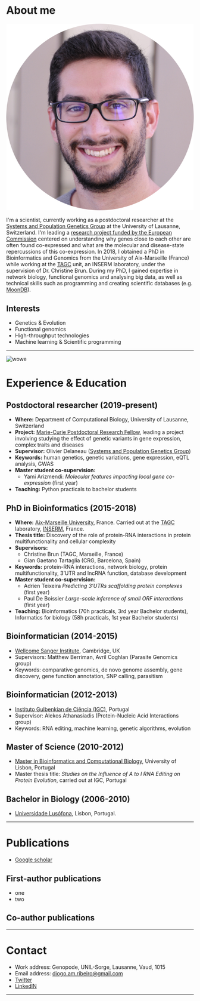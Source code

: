 # About me
<img alt="Diogo Ribeiro" title="My Optional Title Text" src="images/photo.png">

I'm a scientist, currently working as a postdoctoral researcher at the [Systems and Population Genetics Group](https://odelaneau.github.io/lap-page/) at the University of Lausanne, Switzerland.
I'm leading a [research project funded by the European Commission](https://cordis.europa.eu/project/id/885998/) centered on understanding why genes close to each other are often found co-expressed and what are the molecular and disease-state repercussions of this co-expression.
In 2018, I obtained a PhD in Bioinformatics and Genomics from the University of Aix-Marseille (France) while working at the [TAGC](https://tagc.univ-amu.fr/) unit, an INSERM laboratory, under the supervision of Dr. Christine Brun. During my PhD, I gained expertise in network biology, functional genomics and analysing big data, as well as technical skills such as programming and creating scientific databases (e.g. [MoonDB](http://moondb.hb.univ-amu.fr/)).

## Interests
- Genetics & Evolution
- Functional genomics
- High-throughput technologies 
- Machine learning & Scientific programming

***

![wowe](images/IMG_2993.JPG "Amazing photo")
# Experience & Education
## Postdoctoral researcher (2019-present)
- **Where:** Department of Computational Biology, University of Lausanne, Switzerland
- **Project:** [Marie-Curie Postdoctoral Research Fellow](https://cordis.europa.eu/project/id/885998), leading a project involving studying the effect of genetic variants in gene expression, complex traits and diseases
- **Supervisor:** Olivier Delaneau ([Systems and Population Genetics Group](https://odelaneau.github.io/lap-page/))
- **Keywords:** human genetics, genetic variations, gene expression, eQTL analysis, GWAS
- **Master student co-supervision:** 
	- Yami Arizmendi: *Molecular features impacting local gene co-expression* (first year)
- **Teaching:** Python practicals to bachelor students
## PhD in Bioinformatics (2015-2018)
- **Where:** [Aix-Marseille University](https://www.univ-amu.fr/en), France. Carried out at the [TAGC](https://tagc.univ-amu.fr/) laboratory, [INSERM](https://www.inserm.fr/en), France.
- **Thesis title:** Discovery of the role of protein-RNA interactions in protein multifunctionality and cellular complexity
- **Supervisors:** 
	- Christine Brun (TAGC, Marseille, France) 
	- Gian Gaetano Tartaglia (CRG, Barcelona, Spain)
- **Keywords:** protein-RNA interactions, network biology, protein multifunctionality, 3’UTR and lncRNA function, database development
- **Master student co-supervision:** 
	- Adrien Teixeira *Predicting 3’UTRs scaffolding protein complexes* (first year)
	- Paul De Boissier *Large-scale inference of small ORF interactions* (first year)
- **Teaching:** Bioinformatics (70h practicals, 3rd year Bachelor students), Informatics for biology (58h practicals, 1st year Bachelor students)
## Bioinformatician (2014-2015)
- [Wellcome Sanger Institute](https://www.sanger.ac.uk/), Cambridge, UK
- Supervisors: Matthew Berriman, Avril Coghlan (Parasite Genomics group)
- Keywords: comparative genomics, de novo genome assembly, gene discovery, gene function annotation, SNP calling, parasitism
## Bioinformatician (2012-2013)
- [Instituto Gulbenkian de Ciência (IGC)](https://gulbenkian.pt/ciencia/), Portugal
- Supervisor: Alekos Athanasiadis (Protein-Nucleic Acid Interactions group)
- Keywords: RNA editing, machine learning, genetic algorithms, evolution
## Master of Science (2010-2012)
- [Master in Bioinformatics and Computational Biology](https://fenix.ciencias.ulisboa.pt/degrees/bioinformatica-e-biologia-computacional-564500436615187), University of Lisbon, Portugal
- Master thesis title: *Studies on the Influence of A to I RNA Editing on Protein Evolution*, carried out at IGC, Portugal
## Bachelor in Biology (2006-2010)
- [Universidade Lusófona](https://www.ulusofona.pt/), Lisbon, Portugal. 
***
# Publications
- [Google scholar](https://scholar.google.fr/citations?user=RQef1JgAAAAJ&hl=en&oi=sra)
## First-author publications
- one
- two

## Co-author publications
***
# Contact
- Work address: Genopode, UNIL-Sorge, Lausanne, Vaud, 1015
- Email address: <diogo.am.ribeiro@gmail.com>
- [Twitter](https://twitter.com/Diogo_M_Ribeiro)
- [LinkedIN](https://www.linkedin.com/in/diogo-ribeiro-783b4526/)
***
